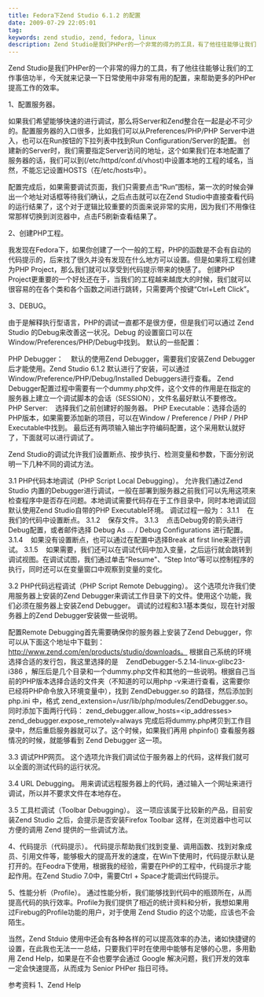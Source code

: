 ```yaml
---
title: Fedora下Zend Studio 6.1.2 的配置
date: 2009-07-29 22:05:01
tag: 
keywords: zend studio, zend, fedora, linux
description: Zend Studio是我们PHPer的一个非常的得力的工具，有了他往往能够让我们的工作事倍功半，今天就来记录一下日常使用中非常有用的配置，来帮助更多的PHPer提高工作的效率。
---
```


Zend Studio是我们PHPer的一个非常的得力的工具，有了他往往能够让我们的工作事倍功半，今天就来记录一下日常使用中非常有用的配置，来帮助更多的PHPer提高工作的效率。

1、配置服务器。

如果我们希望能够快速的进行调试，那么将Server和Zend整合在一起是必不可少的。配置服务器的入口很多，比如我们可以从Preferences/PHP/PHP Server中进入，也可以在Run按钮的下拉列表中找到Run Configuration/Server的配置。
创建新的Server时，我们需要指定Server访问的地址，这个如果我们在本地配置了服务器的话，我们可以到(/etc/httpd/conf.d/vhost)中设置本地的工程的域名，当然，不能忘记设置HOSTS（在/etc/hosts中）。

配置完成后，如果需要调试页面，我们只需要点击“Run”图标，第一次的时候会弹出一个地址对话框等待我们确认，之后点击就可以在Zend Studio中直接查看代码的运行结果了，这个对于逻辑比较重要的页面来说非常的实用，因为我们不用像往常那样切换到浏览器中，点击F5刷新查看结果了。

2、创建PHP工程。

我发现在Fedora下，如果你创建了一个一般的工程，PHP的函数是不会有自动的代码提示的，后来找了很久并没有发现在什么地方可以设置。但是如果将工程创建为PHP Project，那么我们就可以享受到代码提示带来的快感了。
创建PHP Project更重要的一个好处还在于，当我们的工程越来越庞大的时候，我们就可以很容易的在各个类和各个函数之间进行跳转，只需要两个按键“Ctrl+Left Click”。

3、DEBUG。

由于是解释执行型语言，PHP的调试一直都不是很方便，但是我们可以通过 Zend Studio 的Debug来改善这一状况。Debug 的设置窗口可以在 Window/Preferences/PHP/Debug中找到。
默认的一些配置：

PHP Debugger：    默认的使用Zend Debugger，需要我们安装Zend Debugger后才能使用。Zend Studio 6.1.2 默认进行了安装，可以通过Window/Preference/PHP/Debug/Installed Debuggers进行查看。
Zend Debugger配置过程中需要有一个dummy.php文件，这个文件的作用是在指定的服务器上建立一个调试脚本的会话（SESSION），文件名最好默认不要修改。
PHP Server:    选择我们之前创建好的服务器。
PHP Executable：选择合适的PHP版本，如果需要添加新的项目，可以在Window / Preference / PHP / PHP Executable中找到。
最后还有两项输入输出字符编码配置，这个采用默认就好了，下面就可以进行调试了。

Zend Studio的调试允许我们设置断点、按步执行、检测变量和参数，下面分别说明一下几种不同的调试方法。

3.1 PHP代码本地调试（PHP Script Local Debugging）。
允许我们通过Zend Studio 内置的Debugger进行调试，一般在部署到服务器之前我们可以先用这项来检查程序中是否存在问题。本地调试需要代码存在于工作目录中，同时本地调试回默认使用Zend Studio自带的PHP Executable环境。
调试过程一般为：
3.1.1    在我们的代码中设置断点。
3.1.2    保存文件。
3.1.3    点击Debug旁的箭头进行Debug配置，或者邮件选择 Debug As ... / Debug Configurations 进行配置。
3.1.4    如果没有设置断点，也可以通过在配置中选择Break at first line来进行调试。
3.1.5    如果需要，我们还可以在调试代码中加入变量，之后运行就会跳转到调试视图。在调试试图，我们通过单击“Resume"、“Step Into“等可以控制程序的执行，同时还可以在变量窗口中观察到变量的变化。

3.2 PHP代码远程调试（PHP Script Remote Debugging）。
这个选项允许我们使用服务器上安装的Zend Debugger来调试工作目录下的文件。使用这个功能，我们必须在服务器上安装Zend Debugger。
调试的过程和3.1基本类似，现在针对服务器上的Zend Debugger安装做一些说明。

配置Remote Debugging首先需要确保你的服务器上安装了Zend Debugger，你可以从下面这个地址中下载到：http://www.zend.com/en/products/studio/downloads。
根据自己系统的环境选择合适的发行包，我这里选择的是    ZendDebugger-5.2.14-linux-glibc23-i386 ，解压后是几个目录和一个dummy.php文件和其他的一些说明。根据自己当前的PHP版本选择合适的文件夹（不知道的可以用php -v来进行查看，这需要你已经将PHP命令放入环境变量中），找到 ZendDebugger.so 的路径，然后添加到 php.ini 中，格式 zend_extension=/usr/lib/php/modules/ZendDebugger.so。
同时添加下面两行代码：
zend_debugger.allow_hosts=<ip_addresses>
zend_debugger.expose_remotely=always
完成后将dummy.php拷贝到工作目录中，然后重启服务器就可以了。这个时候，如果我们再用 phpinfo() 查看服务器情况的时候，就能够看到 Zend Debugger 这一项。

3.3 调试PHP网页。
这个选项允许我们调试位于服务器上的代码，这样我们就可以全面的测试代码的运行状况。

3.4 URL Debugging。
用来调试远程服务器上的代码，通过输入一个网址来进行调试，所以并不要求文件在本地存在。

3.5 工具栏调试（Toolbar Debugging）。
这一项应该属于比较新的产品，目前安装Zend Studio 之后，会提示是否安装Firefox Toolbar 这样，在浏览器中也可以方便的调用 Zend 提供的一些调试方法。

4、代码提示（代码提示）。
代码提示帮助我们找到变量、调用函数、找到对象成员、引用文件等，能够极大的提高开发的速度，在Win下使用时，代码提示默认是打开的。在Feodra下使用，根据我的经验，需要在PHP的工程中，代码提示才能起作用。在Zend Studio 7.0中，需要Ctrl + Space才能调出代码提示。

5、性能分析（Profile）。
通过性能分析，我们能够找到代码中的瓶颈所在，从而提高代码的执行效率。Profile为我们提供了相近的统计资料和分析，我想如果用过Firebug的Profile功能的用户，对于使用 Zend Studio 的这个功能，应该也不会陌生。

当然，Zend Stduio 使用中还会有各种各样的可以提高效率的办法，诸如快捷键的设置，在此我也无法一一总结，只要我们平时在使用中能够有足够的心思，多用勤用 Zend Help，如果是在不会也要学会通过 Google 解决问题，我们开发的效率一定会快速提高，从而成为 Senior PHPer 指日可待。

参考资料
1、Zend Help











